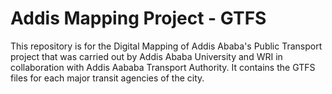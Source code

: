 # Addis Mapping Project - GTFS

This repository is for the Digital Mapping of Addis Ababa's Public Transport project that was carried out by Addis Ababa University and WRI in collaboration with Addis Aababa Transport Authority. It contains the GTFS files for each major transit agencies of the city.
